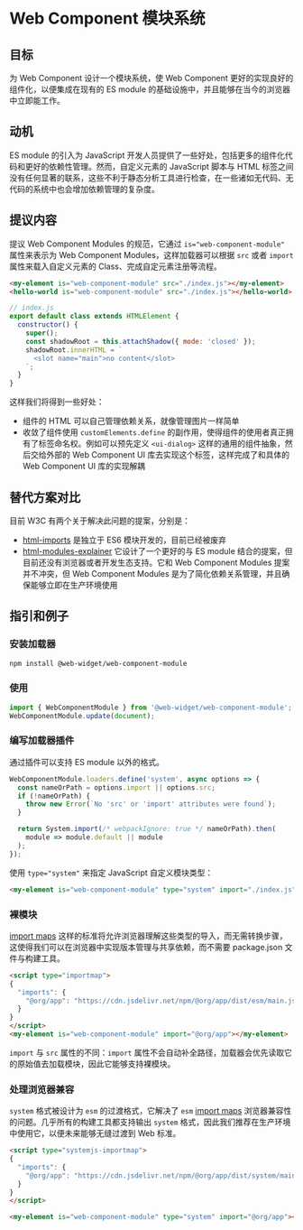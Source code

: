 # Web Component 模块系统

## 目标

为 Web Component 设计一个模块系统，使 Web Component 更好的实现良好的组件化，以便集成在现有的 ES module 的基础设施中，并且能够在当今的浏览器中立即能工作。

## 动机

ES module 的引入为 JavaScript 开发人员提供了一些好处，包括更多的组件化代码和更好的依赖性管理。然而，自定义元素的 JavaScript 脚本与 HTML 标签之间没有任何显著的联系，这些不利于静态分析工具进行检查，在一些诸如无代码、无代码的系统中也会增加依赖管理的复杂度。

## 提议内容

提议 Web Component Modules 的规范，它通过 `is="web-component-module"` 属性来表示为 Web Component Modules，这样加载器可以根据 `src` 或者 `import` 属性来载入自定义元素的 Class、完成自定元素注册等流程。

```html
<my-element is="web-component-module" src="./index.js"></my-element>
<hello-world is="web-component-module" src="./index.js"></hello-world>
```

```js
// index.js
export default class extends HTMLElement {
  constructor() {
    super();
    const shadowRoot = this.attachShadow({ mode: 'closed' });
    shadowRoot.innerHTML = `
      <slot name="main">no content</slot>
    `;
  }
}
```

这样我们将得到一些好处：

* 组件的 HTML 可以自己管理依赖关系，就像管理图片一样简单
* 收敛了组件使用 `customElements.define` 的副作用，使得组件的使用者真正拥有了标签命名权。例如可以预先定义 `<ui-dialog>` 这样的通用的组件抽象，然后交给外部的 Web Component UI 库去实现这个标签，这样完成了和具体的 Web Component UI 库的实现解耦

## 替代方案对比

目前 W3C 有两个关于解决此问题的提案，分别是：

* [html-imports](https://www.w3.org/TR/html-imports/) 是独立于 ES6 模块开发的，目前已经被废弃
* [html-modules-explainer](https://github.com/WICG/webcomponents/blob/gh-pages/proposals/html-modules-explainer.md) 它设计了一个更好的与 ES module 结合的提案，但目前还没有浏览器或者开发生态支持。它和 Web Component Modules 提案并不冲突，但 Web Component Modules 是为了简化依赖关系管理，并且确保能够立即在生产环境使用

## 指引和例子

### 安装加载器

```bash
npm install @web-widget/web-component-module
```

### 使用

```js
import { WebComponentModule } from '@web-widget/web-component-module';
WebComponentModule.update(document);
```

### 编写加载器插件

通过插件可以支持 ES module 以外的格式。

```js
WebComponentModule.loaders.define('system', async options => {
  const nameOrPath = options.import || options.src;
  if (!nameOrPath) {
    throw new Error(`No 'src' or 'import' attributes were found`);
  }

  return System.import(/* webpackIgnore: true */ nameOrPath).then(
    module => module.default || module
  );
});
```

使用 `type="system"` 来指定 JavaScript 自定义模块类型：

```html
<my-element is="web-component-module" type="system" import="./index.js"></my-element>
```

### 裸模块

[import maps](https://github.com/WICG/import-maps) 这样的标准将允许浏览器理解这些类型的导入，而无需转换步骤，这使得我们可以在浏览器中实现版本管理与共享依赖，而不需要 package.json 文件与构建工具。

```html
<script type="importmap">
{
  "imports": {
    "@org/app": "https://cdn.jsdelivr.net/npm/@org/app/dist/esm/main.js"
  }
}
</script>
<my-element is="web-component-module" import="@org/app"></my-element>
```

`import` 与 `src` 属性的不同：`import` 属性不会自动补全路径，加载器会优先读取它的原始值去加载模块，因此它能够支持裸模块。

### 处理浏览器兼容

`system` 格式被设计为 `esm` 的过渡格式，它解决了 `esm` [import maps](https://github.com/WICG/import-maps) 浏览器兼容性的问题。几乎所有的构建工具都支持输出 `system` 格式，因此我们推荐在生产环境中使用它，以便未来能够无缝过渡到 Web 标准。

```html
<script type="systemjs-importmap">
{
  "imports": {
    "@org/app": "https://cdn.jsdelivr.net/npm/@org/app/dist/system/main.js"
  }
}
</script>

<my-element is="web-component-module" type="system" import="@org/app"></my-element>
```
